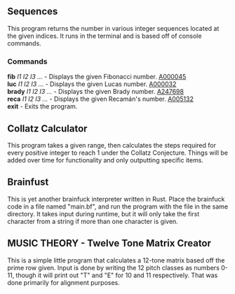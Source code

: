 ## Sequences
This program returns the number in various integer sequences located at the given indices.  It runs in the terminal and is based off of console commands.

### Commands
**fib** *I1 I2 I3 ...* - Displays the given Fibonacci number.  [A000045](https://oeis.org/A000045)\
**luc** *I1 I2 I3 ...* - Displays the given Lucas number.  [A000032](https://oeis.org/A000032)\
**brady** *I1 I2 I3 ...* - Displays the given Brady number.  [A247698](https://oeis.org/A247698)\
**reca** *I1 I2 I3 ...* - Displays the given Recamán's number.  [A005132](https://oeis.org/A005132)\
**exit** - Exits the program.

## Collatz Calculator
This program takes a given range, then calculates the steps required for every positive integer to reach 1 under the Collatz Conjecture.  Things will be added over time for functionality and only outputting specific items.

## Brainfust
This is yet another brainfuck interpreter written in Rust.  Place the brainfuck code in a file named "main.bf", and run the program with the file in the same directory.  It takes input during runtime, but it will only take the first character from a string if more than one character is given.

## MUSIC THEORY - Twelve Tone Matrix Creator
This is a simple little program that calculates a 12-tone matrix based off the prime row given.  Input is done by writing the 12 pitch classes as numbers 0-11, though it will print out "T" and "E" for 10 and 11 respectively.  That was done primarily for alignment purposes.
